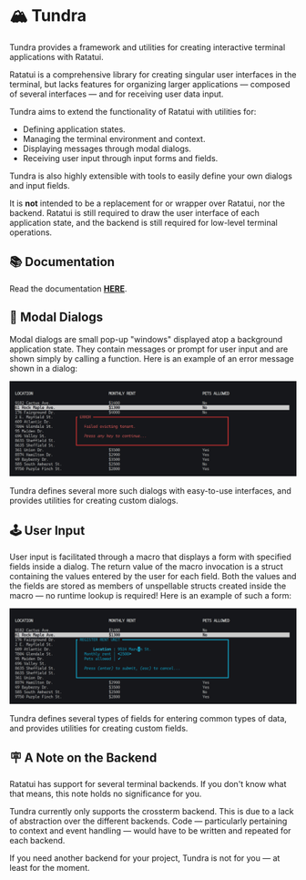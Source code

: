 # 🏔️ Tundra

Tundra provides a framework and utilities for creating interactive terminal applications with Ratatui. 

Ratatui is a comprehensive library for creating singular user interfaces in the terminal, but lacks features
for organizing larger applications — composed of several interfaces — and for receiving user data input. 

Tundra aims to extend the functionality of Ratatui with utilities for: 

- Defining application states. 
- Managing the terminal environment and context. 
- Displaying messages through modal dialogs. 
- Receiving user input through input forms and fields. 

Tundra is also highly extensible with tools to easily define your own dialogs and input fields. 

It is **not** intended to be a replacement for or wrapper over Ratatui, nor the backend. Ratatui is still
required to draw the user interface of each application state, and the backend is still required for
low-level terminal operations. 


## 📚 Documentation

Read the documentation **[HERE](www.google.com)**. 


## 🪪 Modal Dialogs

Modal dialogs are small pop-up "windows" displayed atop a background application state. They contain messages
or prompt for user input and are shown simply by calling a function. Here is an example of an error message
shown in a dialog: 

![dialog error demo](img/dialog_error.png)

Tundra defines several more such dialogs with easy-to-use interfaces, and provides utilities for creating
custom dialogs. 


## 🕹️ User Input

User input is facilitated through a macro that displays a form with specified fields inside a dialog. The 
return value of the macro invocation is a struct containing the values entered by the user for each field.
Both the values and the fields are stored as members of unspellable structs created inside the macro — no
runtime lookup is required! Here is an example of such a form: 

![dialog form demo](img/dialog_form.png)

Tundra defines several types of fields for entering common types of data, and provides utilities for 
creating custom fields. 


## 🪧 A Note on the Backend
 
Ratatui has support for several terminal backends. If you don't know what that means, this note holds no
significance for you. 
 
Tundra currently only supports the crossterm backend. This is due to a lack of abstraction over the different
backends. Code — particularly pertaining to context and event handling — would have to be written and
repeated for each backend. 
 
If you need another backend for your project, Tundra is not for you — at least for the moment. 
